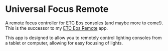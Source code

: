 # Universal Focus Remote

A remote focus controller for ETC Eos consoles (and maybe more to come!).
This is the successor to my [ETC Eos Remote](https://github.com/CoffeeCoder1/etc-eos-remote) app.

This app is designed to allow you to remotely control lighting consoles from a tablet or computer, allowing for easy focusing of lights.
